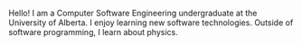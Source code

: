 Hello! I am a Computer Software Engineering undergraduate at the University of Alberta. I enjoy learning new software technologies. Outside of software programming, I learn about physics.

<!---
albert-dinh-01/albert-dinh-01 is a ✨ special ✨ repository because its `README.md` (this file) appears on your GitHub profile.
You can click the Preview link to take a look at your changes.
--->
